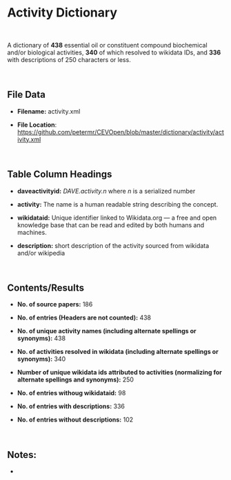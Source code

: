 **Activity​​ Dictionary**
=======================

 

A dictionary of **438** essential oil or constituent compound biochemical and/or
biological activities, **340** of which resolved to wikidata IDs, and **336**
with descriptions of 250 characters or less.

 

File Data
---------

-   **Filename:** activity.xml

-   **File Location**:
    <https://github.com/petermr/CEVOpen/blob/master/dictionary/activity/activity.xml>

 

Table Column Headings
---------------------

-   **daveactivityid:** *DAVE.activity.n* where *n* is a serialized number

-   **activity:** The name is a human readable string describing the concept.

-   **wikidataid:** Unique identifier linked to Wikidata.org — a free and open
    knowledge base that can be read and edited by both humans and machines.

-   **description:** short description of the activity sourced from wikidata
    and/or wikipedia

 

Contents/Results
----------------

-   **No. of source papers:** 186

-   **No. of entries (Headers are not counted):** 438

-   **No. of unique activity names (including alternate spellings or
    synonyms):** 438

-   **No. of activities resolved in wikidata (including alternate spellings or
    synonyms):** 340

-   **Number of unique wikidata ids attributed to activities (normalizing for
    alternate spellings and synonyms):** 250

-   **No. of entries withoug wikidataid:** 98

-   **No. of entries with descriptions:** 336

-   **No. of entries without descriptions:** 102

 

Notes:
------

-    
